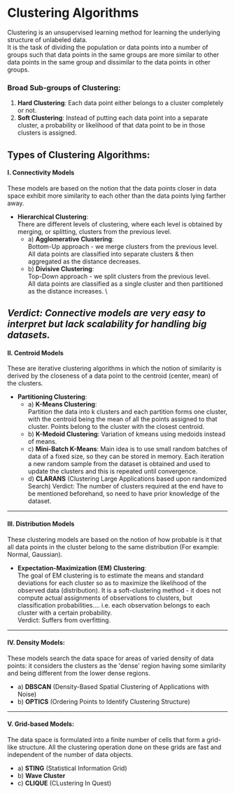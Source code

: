# Clustering Algorithms

Clustering is an unsupervised learning method for learning the underlying structure of unlabeled data. \
It is the task of dividing the population or data points into a number of groups such that data points in the same groups are more similar to other data points in the same group and dissimilar to the data points in other groups.

### Broad Sub-groups of Clustering:

1. **Hard Clustering**:
Each data point either belongs to a cluster completely or not. 
2. **Soft Clustering**:
Instead of putting each data point into a separate cluster, a probability or likelihood of that data point to be in those clusters is assigned.

## Types of Clustering Algorithms:
#### I. Connectivity Models 
These models are based on the notion that the data points closer in data space exhibit more similarity to each other than the data points lying farther away. 
  * **Hierarchical Clustering**: \
    There are different levels of clustering, where each level is obtained by merging, or splitting, clusters from the previous level.
      * a) **Agglomerative Clustering**: \
           Bottom-Up approach - we merge clusters from the previous level. \
           All data points are classified into separate clusters & then aggregated as the distance decreases.
      * b) **Divisive Clustering**: \
           Top-Down approach - we split clusters from the previous level. \
           All data points are classified as a single cluster and then partitioned as the distance increases. \
           
_Verdict: Connective models are very easy to interpret but lack scalability for handling big datasets._
------------
#### II. Centroid Models 
These are iterative clustering algorithms in which the notion of similarity is derived by the closeness of a data point to the centroid (center, mean) of the clusters. 
  * **Partitioning Clustering**: 
    * a) **K-Means Clustering**: \
         Partition the data into k clusters and each partition forms one cluster, with the centroid being the mean of all the points assigned to that cluster. Points belong to the cluster with the closest centroid.
    * b) **K-Medoid Clustering**:
         Variation of kmeans using medoids instead of means.
    * c) **Mini-Batch K-Means**:
         Main idea is to use small random batches of data of a fixed size, so they can be stored in memory. Each iteration a new random sample from the dataset is obtained and used to update the clusters and this is repeated until convergence.
    * d) **CLARANS** (Clustering Large Applications based upon randomized Search) 
Verdict: The number of clusters required at the end have to be mentioned beforehand, so need to have prior knowledge of the dataset.
------------
#### III. Distribution Models
These clustering models are based on the notion of how probable is it that all data points in the cluster belong to the same distribution (For example: Normal, Gaussian). 
  * **Expectation-Maximization (EM) Clustering**: \
    The goal of EM clustering is to estimate the means and standard deviations for each cluster so as to maximize the likelihood of the observed data (distribution). It is a soft-clustering method - it does not compute actual assignments of observations to clusters, but classification probabilities.... i.e. each observation belongs to each cluster with a certain probability. \
Verdict: Suffers from overfitting. 
------------
#### IV. Density Models: 
These models search the data space for areas of varied density of data points: it considers the clusters as the 'dense' region having some similarity and being different from the lower dense regions.
  * a) **DBSCAN** (Density-Based Spatial Clustering of Applications with Noise)
  * b) **OPTICS** (Ordering Points to Identify Clustering Structure)
------------
#### V. Grid-based Models:
The data space is formulated into a finite number of cells that form a grid-like structure. All the clustering operation done on these grids are fast and independent of the number of data objects. 
  * a) **STING** (Statistical Information Grid)
  * b) **Wave Cluster**
  * c) **CLIQUE** (CLustering In Quest)
 
